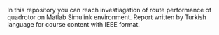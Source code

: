 In this repository you can reach investiagation of route performance of quadrotor on Matlab Simulink environment. Report written by Turkish language for course content with IEEE format. 
